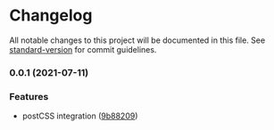 # Changelog

All notable changes to this project will be documented in this file. See [standard-version](https://github.com/conventional-changelog/standard-version) for commit guidelines.

### 0.0.1 (2021-07-11)


### Features

* postCSS integration ([9b88209](https://github.com/karolis-sh/esbuild-postcss/commit/9b8820909ad6d3b597bfb2ef346b2ae2da2bf7bf))
